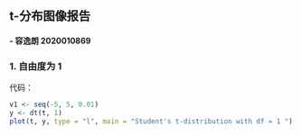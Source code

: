 ## t-分布图像报告 ##

#### - 容逸朗 2020010869 ####

### 1.  自由度为 1 ###

代码：

```R
v1 <- seq(-5, 5, 0.01)
y <- dt(t, 1)
plot(t, y, type = "l", main = "Student's t-distribution with df = 1 ")
```

